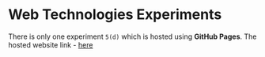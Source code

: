 # Web Technologies Experiments

There is only one experiment `5(d)` which is hosted using **GitHub Pages**. The hosted website link - [here](https://pratikiran.github.io/web-technologies-experiments/)